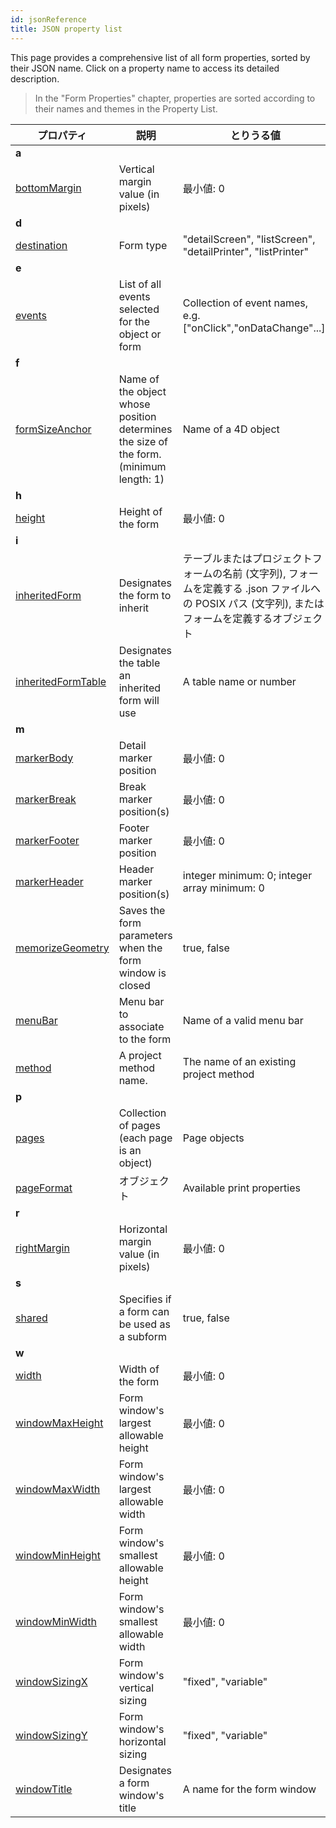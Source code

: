 ```yaml
---
id: jsonReference
title: JSON property list
---
```


This page provides a comprehensive list of all form properties, sorted by their JSON name. Click on a property name to access its detailed description.
> In the "Form Properties" chapter, properties are sorted according to their names and themes in the Property List.


| プロパティ                                                                    | 説明                                                                                     | とりうる値                                                                                   |
| ------------------------------------------------------------------------ | -------------------------------------------------------------------------------------- | --------------------------------------------------------------------------------------- |
| <a name="a">**a**</a>                                                |                                                                                        |                                                                                         |
| [bottomMargin](properties_FormSize.md#vert-margin)                       | Vertical margin value (in pixels)                                                      | 最小値: 0<a name="d"></a>                                                         |
| **d**                                                                    |                                                                                        |                                                                                         |
| [destination](properties_FormProperties.md#form-type)                    | Form type                                                                              | "detailScreen", "listScreen", "detailPrinter", "listPrinter"<a name="e"></a>   |
| **e**                                                                    |                                                                                        |                                                                                         |
| [events](https://doc.4d.com/4Dv18/4D/18/Form-Events.302-4504424.en.html) | List of all events selected for the object or form                                     | Collection of event names, e.g. ["onClick","onDataChange"...].<a name="f"></a> |
| **f**                                                                    |                                                                                        |                                                                                         |
| [formSizeAnchor](properties_FormSize.md#form-size)                       | Name of the object whose position determines the size of the form. (minimum length: 1) | Name of a 4D object<a name="h"></a>                                            |
| **h**                                                                    |                                                                                        |                                                                                         |
| [height](properties_FormSize.md#height)                                  | Height of the form                                                                     | 最小値: 0<a name="i"></a>                                                         |
| **i**                                                                    |                                                                                        |                                                                                         |
| [inheritedForm](properties_FormProperties.md#inherited-form-name)        | Designates the form to inherit                                                         | テーブルまたはプロジェクトフォームの名前 (文字列), フォームを定義する .json ファイルへの POSIX パス (文字列), またはフォームを定義するオブジェクト   |
| [inheritedFormTable](properties_FormProperties.md#inherited-form-table)  | Designates the table an inherited form will use                                        | A table name or number<a name="m"></a>                                         |
| **m**                                                                    |                                                                                        |                                                                                         |
| [markerBody](properties_Markers.md#form-detail)                          | Detail marker position                                                                 | 最小値: 0                                                                                  |
| [markerBreak](properties_Markers.md#form-break)                          | Break marker position(s)                                                               | 最小値: 0                                                                                  |
| [markerFooter](properties_Markers.md#form-footer)                        | Footer marker position                                                                 | 最小値: 0                                                                                  |
| [markerHeader](properties_Markers.md#forrm-header)                       | Header marker position(s)                                                              | integer minimum: 0; integer array minimum: 0                                            |
| [memorizeGeometry](properties_FormProperties.md#memorize-geometry)       | Saves the form parameters when the form window is closed                               | true, false                                                                             |
| [menuBar](properties_Menu.md#associated-menu-bar)                        | Menu bar to associate to the form                                                      | Name of a valid menu bar                                                                |
| [method](properties_Action.md#メソッド)                                      | A project method name.                                                                 | The name of an existing project method<a name="p"></a>                         |
| **p**                                                                    |                                                                                        |                                                                                         |
| [pages](properties_FormProperties.md#pages)                              | Collection of pages (each page is an object)                                           | Page objects                                                                            |
| [pageFormat](properties_Print.md#settings)                               | オブジェクト                                                                                 | Available print properties<a name="r"></a>                                     |
| **r**                                                                    |                                                                                        |                                                                                         |
| [rightMargin](properties_FormSize.md#hor-margin)                         | Horizontal margin value (in pixels)                                                    | 最小値: 0<a name="s"></a>                                                         |
| **s**                                                                    |                                                                                        |                                                                                         |
| [shared](properties_FormProperties.md#published-as-subform)              | Specifies if a form can be used as a subform                                           | true, false<a name="w"></a>                                                   |
| **w**                                                                    |                                                                                        |                                                                                         |
| [width](properties_FormSize.md#width)                                    | Width of the form                                                                      | 最小値: 0                                                                                  |
| [windowMaxHeight](properties_FormProperties.md#maximum-height)           | Form window's largest allowable height                                                 | 最小値: 0                                                                                  |
| [windowMaxWidth](properties_FormProperties.md#maximum-width)             | Form window's largest allowable width                                                  | 最小値: 0                                                                                  |
| [windowMinHeight](properties_FormProperties.md#minimum-height)           | Form window's smallest allowable height                                                | 最小値: 0                                                                                  |
| [windowMinWidth](properties_FormProperties.md#minimum-width)             | Form window's smallest allowable width                                                 | 最小値: 0                                                                                  |
| [windowSizingX](properties_WindowSize.md#fixed-width)                    | Form window's vertical sizing                                                          | "fixed", "variable"                                                                     |
| [windowSizingY](properties_WindowSize.md#fixed-height)                   | Form window's horizontal sizing                                                        | "fixed", "variable"                                                                     |
| [windowTitle](properties_FormProperties.md#window-title)                 | Designates a form window's title                                                       | A name for the form window                                                              |